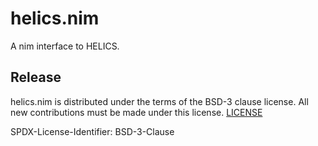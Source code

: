 # helics.nim

A nim interface to HELICS.

## Release

helics.nim is distributed under the terms of the BSD-3 clause license.
All new contributions must be made under this license. [LICENSE](LICENSE)

SPDX-License-Identifier: BSD-3-Clause
